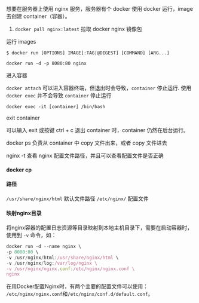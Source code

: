 想要在服务器上使用 nginx 服务，服务器有个 docker 使用 docker 运行，image 去创建 container（容器）。

1. `docker pull nginx:latest` 拉取 docker nginx 镜像包

运行 images
```shell
$ docker run [OPTIONS] IMAGE[:TAG|@DIGEST] [COMMAND] [ARG...]

docker run -d -p 8080:80 nginx
```


进入容器

`docker attach` 可以进入容器终端，但退出时会导致，`container` 停止运行.
使用 `docker exec` 并不会导致 `container` 停止运行

```shell
docker exec -it [container] /bin/bash
```

exit container

可以输入 exit 或按键 ctrl + c 退出 container 时，container 仍然在后台运行。

docker ps 负责从 container 中 copy 文件出来，或者 copy 文件进去

nginx -t
查看 nginx 配置文件路径，并且可以查看配置文件是否正确

#### docker cp


#### 路径

`/usr/share/nginx/html` 默认文件路径
`/etc/nginx/` 配置文件

#### 映射nginx目录

将nginx容器的配置日志资源等目录映射到本地主机目录下，需要在启动容器时，使用到 `-v` 命令，如：

```js
docker run -d --name nginx \
-p 8080:80 \
-v /usr/nginx/html:/usr/share/nginx/html \
-v /usr/nginx/log:/var/log/nginx \
-v /usr/nginx/nginx.conf:/etc/nginx/nginx.conf \
nginx
```

在用Docker配置Nginx时，有两个主要的配置文件可以使用： `/etc/nginx/nginx.conf`和`/etc/nginx/conf.d/default.conf`。